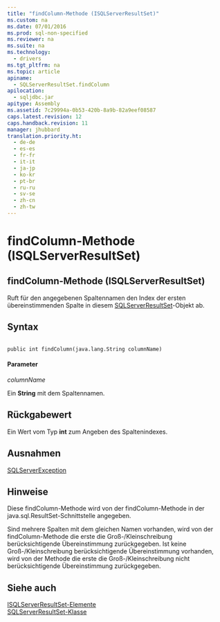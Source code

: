 ```yaml
---
title: "findColumn-Methode (ISQLServerResultSet)"
ms.custom: na
ms.date: 07/01/2016
ms.prod: sql-non-specified
ms.reviewer: na
ms.suite: na
ms.technology: 
  - drivers
ms.tgt_pltfrm: na
ms.topic: article
apiname: 
  - SQLServerResultSet.findColumn
apilocation: 
  - sqljdbc.jar
apitype: Assembly
ms.assetid: 7c29994a-0b53-420b-8a9b-82a9eef08587
caps.latest.revision: 12
caps.handback.revision: 11
manager: jhubbard
translation.priority.ht: 
  - de-de
  - es-es
  - fr-fr
  - it-it
  - ja-jp
  - ko-kr
  - pt-br
  - ru-ru
  - sv-se
  - zh-cn
  - zh-tw
---
```

# findColumn-Methode (ISQLServerResultSet)
    
## findColumn\-Methode \(ISQLServerResultSet\)  
 Ruft für den angegebenen Spaltennamen den Index der ersten übereinstimmenden Spalte in diesem [SQLServerResultSet](../content/SQLServerResultSet-Class.md)\-Objekt ab.  
  
## Syntax  
  
```  
  
public int findColumn(java.lang.String columnName)  
```  
  
#### Parameter  
 *columnName*  
  
 Ein **String** mit dem Spaltennamen.  
  
## Rückgabewert  
 Ein Wert vom Typ **int** zum Angeben des Spaltenindexes.  
  
## Ausnahmen  
 [SQLServerException](../content/SQLServerException-Class.md)  
  
## Hinweise  
 Diese findColumn\-Methode wird von der findColumn\-Methode in der java.sql.ResultSet\-Schnittstelle angegeben.  
  
 Sind mehrere Spalten mit dem gleichen Namen vorhanden, wird von der findColumn\-Methode die erste die Groß\-\/Kleinschreibung berücksichtigende Übereinstimmung zurückgegeben. Ist keine Groß\-\/Kleinschreibung berücksichtigende Übereinstimmung vorhanden, wird von der Methode die erste die Groß\-\/Kleinschreibung nicht berücksichtigende Übereinstimmung zurückgegeben.  
  
## Siehe auch  
 [ISQLServerResultSet-Elemente](../content/SQLServerResultSet-Members.md)   
 [SQLServerResultSet-Klasse](../content/SQLServerResultSet-Class.md)  
  
  